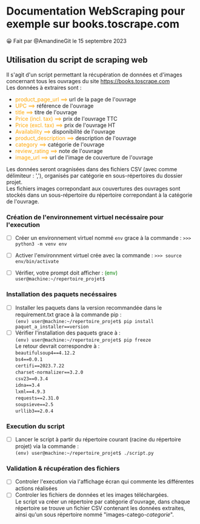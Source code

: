 # Documentation WebScraping pour exemple sur books.toscrape.com
:grinning: Fait par @AmandineGit le 15 septembre 2023

## Utilisation du script de scraping web
Il s'agit d'un script permettant la récupération de données et d'images concernant tous les ouvrages du site https://books.toscrape.com</br>
Les données à extraires sont :
+ <span style="color:orange"> product_page_url ==> </span>url de la page de l'ouvrage
+ <span style="color:orange"> UPC ==> </span> référence de l'ouvrage
+ <span style="color:orange"> title ==> </span> titre de l'ouvrage
+ <span style="color:orange"> Price (incl. tax) ==> </span> prix de l'ouvrage TTC
+ <span style="color:orange"> Price (excl. tax) ==> </span> prix de l'ouvrage HT
+ <span style="color:orange"> Availability ==> </span> disponibilité de l'ouvrage
+ <span style="color:orange"> product_description ==> </span> description de l'ouvrage 
+ <span style="color:orange"> category ==> </span> catégorie de l'ouvrage 
+ <span style="color:orange"> review_rating ==> </span> note de l'ouvrage
+ <span style="color:orange"> image_url ==> </span> url de l'image de couverture de l'ouvrage

Les données seront oragnisées dans des fichiers CSV (avec comme délimiteur : ','), organisés par catégorie en sous-répertoires du dossier projet. </br>
Les fichiers images correpondant aux couvertures des ouvrages sont stockés dans un sous-répertoire du répertoire correpondant à la catégorie de l'ouvrage. 


### Création de l'environnement virtuel necéssaire pour l'execution
- [ ] Créer un environnement virtuel nommé `env` grace à la commande : `>>> python3 -m venv env`
- [ ] Activer l'environnment virtuel crée avec la commande : `>>> source env/bin/activate`
- [ ] Vérifier, votre prompt doit afficher : <span style="color:green">(env)</span> `user@machine:~/repertoire_projet$`


### Installation des paquets necéssaires 
- [ ] Installer les paquets dans la version recommandée dans le requirement.txt grace à la commande pip : </br>
     `(env) user@machine:~/repertoire_projet$ pip install paquet_a_installer==version`</br>
- [ ] Vérifier l'installation des paquets grace à :</br>
       ```(env) user@machine:~/repertoire_projet$ pip freeze```</br>
        Le retour devrait correspondre à :</br>
       `beautifulsoup4==4.12.2`</br>
       `bs4==0.0.1`</br>
       `certifi==2023.7.22`</br>
       `charset-normalizer==3.2.0`</br>
       `csv23==0.3.4`</br>
       `idna==3.4`</br>
       `lxml==4.9.3`</br>
       `requests==2.31.0`</br>
       `soupsieve==2.5`</br>
       `urllib3==2.0.4`</br>

### Execution du script

 - [ ] Lancer le script à partir du répertoire courant (racine du répertoire projet) via la commande :</br>
       `(env) user@machine:~/repertoire_projet$ ./script.py`</br>
### Validation & récupération des fichiers
 - [ ] Controler l'execution via l'affichage écran qui commente les différentes actions réalisées
 - [ ] Controler les fichiers de données et les images téléchargées.</br>
        Le script va créer un répertoire par catégorie d'ouvrage, dans chaque répertoire se trouve un fichier CSV contenant les données extraites, ainsi qu'un sous répertoire nommé "images-catego-_categorie_".